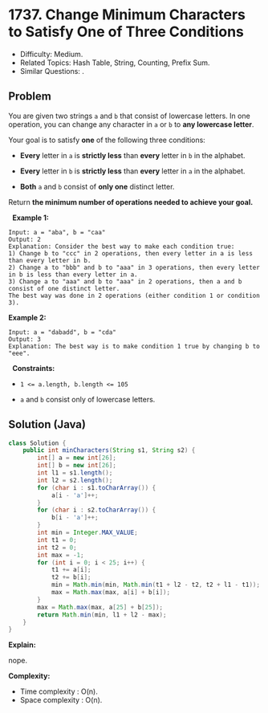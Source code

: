 # 1737. Change Minimum Characters to Satisfy One of Three Conditions

- Difficulty: Medium.
- Related Topics: Hash Table, String, Counting, Prefix Sum.
- Similar Questions: .

## Problem

You are given two strings ```a``` and ```b``` that consist of lowercase letters. In one operation, you can change any character in ```a``` or ```b``` to **any lowercase letter**.

Your goal is to satisfy **one** of the following three conditions:


	
- **Every** letter in ```a``` is **strictly less** than **every** letter in ```b``` in the alphabet.
	
- **Every** letter in ```b``` is **strictly less** than **every** letter in ```a``` in the alphabet.
	
- **Both** ```a``` and ```b``` consist of **only one** distinct letter.


Return **the **minimum** number of operations needed to achieve your goal.**

 
**Example 1:**

```
Input: a = "aba", b = "caa"
Output: 2
Explanation: Consider the best way to make each condition true:
1) Change b to "ccc" in 2 operations, then every letter in a is less than every letter in b.
2) Change a to "bbb" and b to "aaa" in 3 operations, then every letter in b is less than every letter in a.
3) Change a to "aaa" and b to "aaa" in 2 operations, then a and b consist of one distinct letter.
The best way was done in 2 operations (either condition 1 or condition 3).
```

**Example 2:**

```
Input: a = "dabadd", b = "cda"
Output: 3
Explanation: The best way is to make condition 1 true by changing b to "eee".
```

 
**Constraints:**


	
- ```1 <= a.length, b.length <= 105```
	
- ```a``` and ```b``` consist only of lowercase letters.



## Solution (Java)

```java
class Solution {
    public int minCharacters(String s1, String s2) {
        int[] a = new int[26];
        int[] b = new int[26];
        int l1 = s1.length();
        int l2 = s2.length();
        for (char i : s1.toCharArray()) {
            a[i - 'a']++;
        }
        for (char i : s2.toCharArray()) {
            b[i - 'a']++;
        }
        int min = Integer.MAX_VALUE;
        int t1 = 0;
        int t2 = 0;
        int max = -1;
        for (int i = 0; i < 25; i++) {
            t1 += a[i];
            t2 += b[i];
            min = Math.min(min, Math.min(t1 + l2 - t2, t2 + l1 - t1));
            max = Math.max(max, a[i] + b[i]);
        }
        max = Math.max(max, a[25] + b[25]);
        return Math.min(min, l1 + l2 - max);
    }
}
```

**Explain:**

nope.

**Complexity:**

* Time complexity : O(n).
* Space complexity : O(n).
